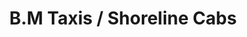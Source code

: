 ---
title: "B.M Taxis / Shoreline Cabs"
address: "29, Ashbourne Park, Coleraine, Co. Antrim, BT51 3RE"
tel: "028 7035 4267"
county: "Antrim"
category: "Taxi Services"
type: "Content"
lat: "055.1238940000"
lng: "-006.6887910000"
---